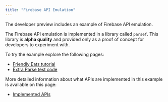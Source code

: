 ```yaml
---
title: "Firebase API Emulation"
---
```


The developer preview includes an example of Firebase API emulation.

The Firebase API emulation is implemented in a library called `parsef`. This library is **alpha quality** and provided
only as a proof of concept for developers to experiment with.

To try the example explore the following pages: 

* [Friendly Eats tutorial](../firebase-emulation/friendly-eats)
* [Extra Parse test code](../firebase-emulation/extra)

More detailed information about what APIs are implemented in this example is available on this page: 

* [Implemented APIs](../firebase-emulation/scope)